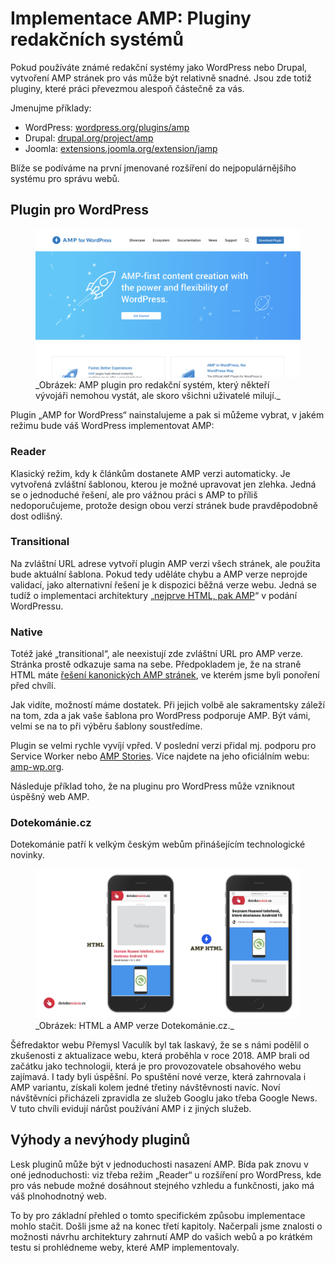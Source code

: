 # Implementace AMP: Pluginy redakčních systémů

Pokud používáte známé redakční systémy jako WordPress nebo Drupal, vytvoření AMP stránek pro vás může být relativně snadné. Jsou zde totiž pluginy, které práci převezmou alespoň částečně za vás.

Jmenujme příklady:

* WordPress: [wordpress.org/plugins/amp](https://wordpress.org/plugins/amp)
* Drupal: [drupal.org/project/amp](https://www.drupal.org/project/amp)
* Joomla: [extensions.joomla.org/extension/jamp](https://extensions.joomla.org/extension/jamp/)

Blíže se podíváme na první jmenované rozšíření do nejpopulárnějšího systému pro správu webů.

## Plugin pro WordPress

<figure>
<img src="../dist/images/original/vdamp/wordpress-plugin.png" alt="">
<figcaption markdown="1">
_Obrázek: AMP plugin pro redakční systém, který někteří vývojáři nemohou vystát, ale skoro všichni uživatelé milují._
</figcaption>
</figure>

Plugin „AMP for WordPress“ nainstalujeme a pak si můžeme vybrat, v jakém režimu bude váš WordPress implementovat AMP:

### Reader

Klasický režim, kdy k článkům dostanete AMP verzi automaticky. Je vytvořená zvláštní šablonou, kterou je možné upravovat jen zlehka. Jedná se o jednoduché řešení, ale pro vážnou práci s AMP to příliš nedoporučujeme, protože design obou verzí stránek bude pravděpodobně dost odlišný.

### Transitional

Na zvláštní URL adrese vytvoří plugin AMP verzi všech stránek, ale použita bude aktuální šablona. Pokud tedy uděláte chybu a AMP verze neprojde validací, jako alternativní řešení je k dispozici běžná verze webu. Jedná se tudíž o implementaci architektury „[nejprve HTML, pak AMP](https://docs.google.com/document/d/1c1Rf5sfu9rTTh9taijEnO-gn6WlCRBDYKdZpzWAxsJQ/edit#)“ v podání WordPressu.

### Native

Totéž jaké „transitional“, ale neexistují zde zvláštní URL pro AMP verze. Stránka prostě odkazuje sama na sebe. Předpokladem je, že na straně HTML máte [řešení kanonických AMP stránek](https://docs.google.com/document/d/1dMX8R881Xds7cpCCyYfAZm_tp-lz3rmEFZiKjZdxVOs/edit#), ve kterém jsme byli ponoření před chvílí.

Jak vidíte, možností máme dostatek. Při jejich volbě ale sakramentsky záleží na tom, zda a jak vaše šablona pro WordPress podporuje AMP. Být vámi, velmi se na to při výběru šablony soustředíme.

Plugin se velmi rychle vyvíjí vpřed. V poslední verzi přidal mj. podporu pro Service Worker nebo [AMP Stories](https://drive.google.com/open?id=153ZUrZcC--u1g2YEzqWMOPcD8F5dFk5-BClJto34Uwc). Více najdete na jeho oficiálním webu: [amp-wp.org](https://amp-wp.org/documentation/how-the-plugin-works/amp-plugin-serving-strategies/).

Následuje příklad toho, že na pluginu pro WordPress může vzniknout úspěšný web AMP.

### Dotekománie.cz

Dotekománie patří k velkým českým webům přinášejícím technologické novinky.

<figure>
<img src="../dist/images/original/vdamp/vazby-dotekomanie.png" alt="">
<figcaption markdown="1">
_Obrázek: HTML a AMP verze Dotekománie.cz._
</figcaption>
</figure>

Šéfredaktor webu Přemysl Vaculík byl tak laskavý, že se s námi podělil o zkušenosti z aktualizace webu, která proběhla v roce 2018. AMP brali od začátku jako technologii, která je pro provozovatele obsahového webu zajímavá. I tady byli úspěšní. Po spuštění nové verze, která zahrnovala i AMP variantu, získali kolem jedné třetiny návštěvnosti navíc. Noví návštěvníci přicházeli zpravidla ze služeb Googlu jako třeba Google News. V tuto chvíli evidují nárůst používání AMP i z jiných služeb.

## Výhody a nevýhody pluginů

Lesk pluginů může být v jednoduchosti nasazení AMP. Bída pak znovu v oné jednoduchosti: viz třeba režim „Reader“ u rozšíření pro WordPress, kde pro vás nebude možné dosáhnout stejného vzhledu a funkčnosti, jako má váš plnohodnotný web.

To by pro základní přehled o tomto specifickém způsobu implementace mohlo stačit. Došli jsme až na konec třetí kapitoly. Načerpali jsme znalosti o možnosti návrhu architektury zahrnutí AMP do vašich webů a po krátkém testu si prohlédneme weby, které AMP implementovaly.

